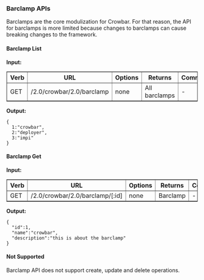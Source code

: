 ### Barclamp APIs

Barclamps are the core modulization for Crowbar.  For that reason, the API for barclamps is more limited because changes to barclamps can cause breaking changes to the framework.

#### Barclamp List

**Input:**

<table border=1>
<tr><th> Verb </th><th> URL </th><th> Options </th><th> Returns </th><th> Comments </th></tr>
  <tr><td> GET </td><td> /2.0/crowbar/2.0/barclamp  </td><td> none  </td><td> All barclamps </td><td> - </td></tr> 
</table>

**Output:**


    {
      1:"crowbar",
      2:"deployer",
      3:"impi"
    }

#### Barclamp Get

**Input:**

<table border=1>
<tr><th> Verb </th><th> URL </th><th> Options </th><th> Returns </th><th> Comments </th></tr>
  <tr><td> GET </td><td> /2.0/crowbar/2.0/barclamp/[:id]  </td><td> none  </td><td> Barclamp </td><td> - </td></tr> 
</table>

**Output:**


    {
      "id":1,
      "name":"crowbar",
      "description":"this is about the barclamp"
    }


#### Not Supported

Barclamp API does not support create, update and delete operations.
